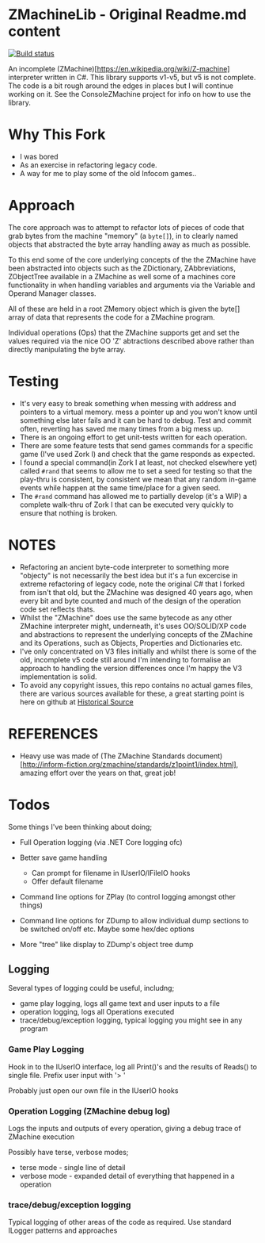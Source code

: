 # ZMachineLib - Original Readme.md content

[![Build status](https://ci.appveyor.com/api/projects/status/ig4abc31j6imrypw?svg=true)](https://ci.appveyor.com/project/BrianPeek/zmachinelib)

An incomplete (ZMachine)[https://en.wikipedia.org/wiki/Z-machine] interpreter written in C#.  This library supports v1-v5, but v5 is not complete.  The code is a bit rough around the edges in places but I will continue working on it.  See the ConsoleZMachine project for info on how to use the library.

# Why This Fork

* I was bored
* As an exercise in refactoring legacy code.
* A way for me to play some of the old Infocom games.. 

# Approach

The core approach was to attempt to refactor lots of pieces of code that grab bytes from the machine "memory" (a `byte[]`), in to clearly named objects that abstracted the byte array handling away as much as possible.

To this end some of the core underlying concepts of the the ZMachine have been abstracted into objects such as the ZDictionary, ZAbbreviations, ZObjectTree available in a ZMachine as well some of a machines core functionality in when handling variables and arguments via the Variable and Operand Manager classes.

All of these are held in a root ZMemory object which is given the byte[] array of data that represents the code for a ZMachine program.

Individual operations (Ops) that the ZMachine supports get and set the values required via the nice OO 'Z' abtractions described above rather than directly manipulating the byte array.

# Testing

* It's very easy to break something when messing with address and pointers to a virtual memory. mess a pointer up and you won't know until something else later fails and it can be hard to debug. Test and commit often, reverting has saved me many times from a big mess up.
* There is an ongoing effort to get unit-tests written for each operation.
* There are some feature tests that send games commands for a specific game (I've used Zork I) and check that the game responds as expected.
* I found a special command(in Zork I at least, not checked elsewhere yet) called `#rand` that seems to allow me to set a seed for testing so that the play-thru is consistent, by consistent we mean that any random in-game events while happen at the same time/place for a given seed.
* The `#rand` command has allowed me to partially develop (it's a WIP) a complete walk-thru of Zork I that can be executed very quickly to ensure that nothing is broken.


# NOTES

* Refactoring an ancient byte-code interpreter to something more "objecty" is not necessarily the best idea but it's a fun excercise in extreme refactoring of legacy code, note the original C# that I forked from isn't that old, but the ZMachine was designed 40 years ago, when every bit and byte counted and much of the design of the operation code set reflects thats.
* Whilst the "ZMachine" does use the same bytecode as any other ZMachine interpreter might, underneath, it's uses OO/SOLID/XP code and abstractions to represent the underlying concepts of the ZMachine and its Operations, such as Objects, Properties and Dictionaries etc.
* I've only concentrated on V3 files initially and whilst there is some of the old, incomplete v5 code still around I'm intending to formalise an approach to handling the version differences once I'm happy the V3 implementation is solid.
* To avoid any copyright issues, this repo contains no actual games files, there are various sources available for these, a great starting point is here on github at [Historical Source](https://github.com/historicalsource)

# REFERENCES

* Heavy use was made of (The ZMachine Standards document)[http://inform-fiction.org/zmachine/standards/z1point1/index.html], amazing effort over the years on that, great job!



# Todos

Some things I've been thinking about doing;

* Full Operation logging (via .NET Core logging ofc)
* Better save game handling
	* Can prompt for filename in IUserIO/IFileIO hooks
	* Offer default filename

* Command line options for ZPlay (to control logging amongst other things)
* Command line options for ZDump to allow individual dump sections to be switched on/off etc. Maybe some hex/dec options
* More "tree" like display to ZDump's object tree dump

## Logging

Several types of logging could be useful, includng;

* game play logging, logs all game text and user inputs to a file
* operation logging, logs all Operations executed
* trace/debug/exception logging, typical logging you might see in any program

### Game Play Logging

Hook in to the IUserIO interface, log all Print()'s and the results of Reads() to single file. Prefix user input with '> '

Probably just open our own file in the IUserIO hooks

### Operation Logging (ZMachine debug log)

Logs the inputs and outputs of every operation, giving a debug trace of ZMachine execution

Possibly have terse, verbose modes;

* terse mode - single line of detail
* verbose mode - expanded detail of everything that happened in a operation

### trace/debug/exception logging

Typical logging of other areas of the code as required. 
Use standard ILogger patterns and approaches

